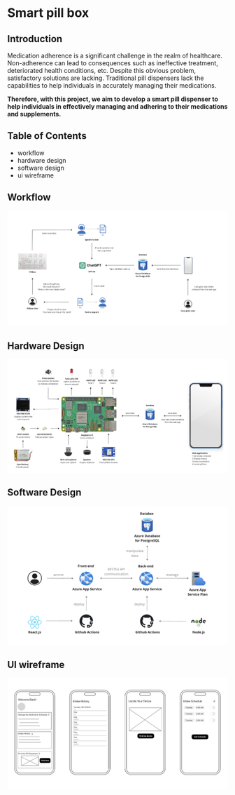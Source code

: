 # Smart pill box

## Introduction
Medication adherence is a significant challenge in the realm of healthcare. Non-adherence can lead to consequences such as ineffective treatment, deteriorated health conditions, etc. Despite this obvious problem, satisfactory solutions are lacking. Traditional pill dispensers lack the capabilities to help individuals in accurately managing their medications.

**Therefore, with this project, we aim to develop a smart pill dispenser to help individuals in effectively managing and adhering to their medications and supplements.**

## Table of Contents  
- workflow
- hardware design
- software design
- ui wireframe

## Workflow
![workflow](./assets/workflow.png)

## Hardware Design
![hardware](./assets/hardware.png)

## Software Design
![software](./assets/software.png)

## UI wireframe
![wireframe](./assets/wireframe.png)
